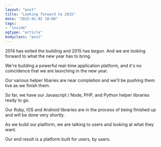 ```yaml
---
layout: "post"
title: "Looking forward to 2015"
date: "2015-01-02 10:00"
tags: 
- "inside"
ogtype: "article"
bodyclass: "post"
---
```


2014 has exited the building and 2015 has begun. And we are looking forward to what the new year has to bring.

We're building a powerful real-time application platform, and it's no coincidence that we are launching in the new year. 

Our various helper libaries are near completion and we'll be pushing them live as we finish them.

So far, we have our Javascript / Node, PHP, and Python helper libraries ready to go.

Our Ruby, iOS and Android libraries are in the process of being finished up and will be done very shortly.

As we build our platform, we are talking to users and looking at what they want.

Our end result is a platform built for users, by users.